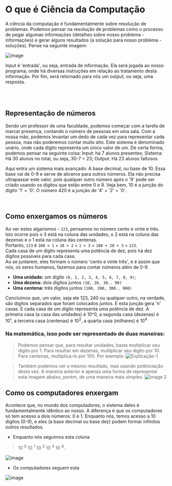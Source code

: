 # O que é Ciência da Computação
A ciência da computação é fundamentalmente sobre resolução de problemas.
Podemos pensar na resolução de problemas como o processo de pegar algumas informações (detalhes sobre nosso problema - informações) e gerar alguns resultados (a solução para nosso problema - soluções). 
Pense na seguinte imagem: 

![image](https://github.com/FireguiQueen/CC50/assets/98475125/62364135-bb2d-467b-b31e-9bd1114e2061)

Input é 'entrada', ou seja, entrada de informação. Ela será jogada ao nosso programa, onde
há diversas instruções em relação ao tratamento desta informação. Por fim, será retornado para nós um output, ou seja, uma resposta.

</br>
</br>


## Representação de números
Sendo um professor de uma faculdade, podemos começar com a tarefa de marcar presença, contando o número de pessoas em uma sala. Com a nossa mão, podemos levantar um dedo de cada vez para representar cada pessoa, mas não poderemos contar muito alto. Este sistema é denominado unário, onde cada dígito representa um único valor de um.
De certa forma, podemos pensar na seguinte coisa:
Input: há 7 alunos presentes;
Sistema: Há 30 alunos no total, ou seja, 30-7 = 23;
Output: Há 23 alunos faltosos  

Aqui entra um sistema mais avançado: A base decimal, ou base de 10. Essa base vai de 0-9 e serve de alicerce para outros números. Ela não precisa ultrapassar este valor, pois
qualquer outro número após o '9' pode ser criado usando os digitos que estão entre 0 e 9.
Veja bem, 10 é a junção do digito '1' + '0'. O número 420 é a junção de '4' + '2' + '0'. 

<!-- Por outro lado, os computadores também precisam de um sistema capaz de criar outros números.
Mas eles não usam da base decimal, e sim do binário.

O binário se resume a '0' e '1'.
E dão origem a palavra "bits", onde a mesma é derivada de "binary digits". -->

</br>

## Como enxergamos os números
Ao ver estes algarismos - `123`, pensamos no número cento e vinte e três. </br>Isto ocorre pois
o 3 está na coluna das unidades, o 2 está na coluna das dezenas e o 1 está na coluna das centenas. </br>
Portanto, `123` é `100 × 1` + `10 × 2` + `1 × 3` = `100 + 20 + 3` = `123`. </br>
Cada casa de um dígito representa uma potência de dez, pois há dez dígitos possíveis para cada casa.  
Ao se juntarem, eles formam o número 'cento e vinte três', e é assim que nós, os seres humanos, fazemos para contar números além de 0-9.
- __Uma unidade:__ um digíto `(0, 1, 2, 3, 4, 5, 6, 7, 8, 9)`;
- __Uma dezena:__ dois digítos juntos `(10, 20, 30.. 90)`
- __Uma centena:__ três digítos juntos `(100, 200, 300.. 900)` 

Concluímos que, um valor, seja ele 123, 240 ou qualquer outro, na verdade, são digítos separados que foram colocados juntos. E esta junção gera 'n' casas. E cada casa de um digíto representa uma potência de dez. A primeira casa (a casa das unidades) é 10^0, a segunda casa (dezenas) é 10¹, a terceira casa (centenas) é 10<sup>2</sup>, a quarta casa (milhares) é 10<sup>4</sup>

### Na matemática, isso pode ser representado de duas maneiras: 

> Podemos pensar que, para resultar unidades, basta multiplicar seu digíto por 1. Para resultar em dezenas, multiplicar seu digíto por 10. Para centenas, multiplica-lo por 100. Por exemplo:
![Explicação-1](https://github.com/FireguiQueen/CC50/assets/98475125/cc43c2df-c7c0-4d91-bd86-b6047e0e4a91)

> Também podemos ver o mesmo resultado, mas usando potênciação desta vez. A maneira anterior é apenas uma forma de representar esta imagem abaixo, porém, de uma maneira mais simples.
![image 2](https://github.com/FireguiQueen/CC50/assets/98475125/43cf09fb-06c8-4d56-906b-0cd7022c1f76) 



## Como os computadores enxergam
Acontece que, no mundo dos computadores, o sistema deles é fundamentalmente idêntico ao nosso.
A diferença é que os computadores só tem acesso a dois números: 0 e 1.
Enquanto nós, temos acesso a 10 digítos (0-9), e eles (a base decimal ou base dez) podem formar infinitos outros resultados. 

* Enquanto nós seguimos esta coluna
> 10 <sup>0</sup>  10 <sup>1</sup> 10 <sup>2</sup>  10 <sup>4</sup> 10 <sup>8</sup>.. 

![image](https://github.com/FireguiQueen/CC50/assets/98475125/6f0a983d-9674-4378-857c-24dc1469336c)


* Os computadores seguem esta

![image](https://github.com/FireguiQueen/CC50/assets/98475125/38d021f4-3a21-4420-a6f5-553ab31b898e)








